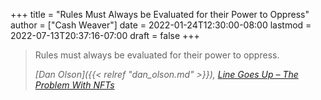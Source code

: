 +++
title = "Rules Must Always be Evaluated for their Power to Oppress"
author = ["Cash Weaver"]
date = 2022-01-24T12:30:00-08:00
lastmod = 2022-07-13T20:37:16-07:00
draft = false
+++

> Rules must always be evaluated for their power to oppress.
>
> _[Dan Olson]({{< relref "dan_olson.md" >}}), [Line Goes Up – The Problem With NFTs](https://youtube.com/watch?v=YQ_xWvX1n9g)_
